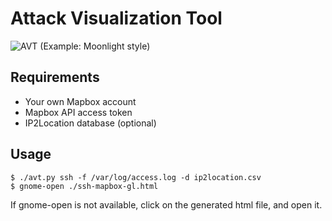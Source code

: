 # Attack Visualization Tool

![AVT](http://tuz358.github.io/img/avt.gif)
(Example: Moonlight style)


## Requirements
- Your own Mapbox account
- Mapbox API access token
- IP2Location database (optional)


## Usage
```
$ ./avt.py ssh -f /var/log/access.log -d ip2location.csv
$ gnome-open ./ssh-mapbox-gl.html
```
If gnome-open is not available, click on the generated html file, and open it.
